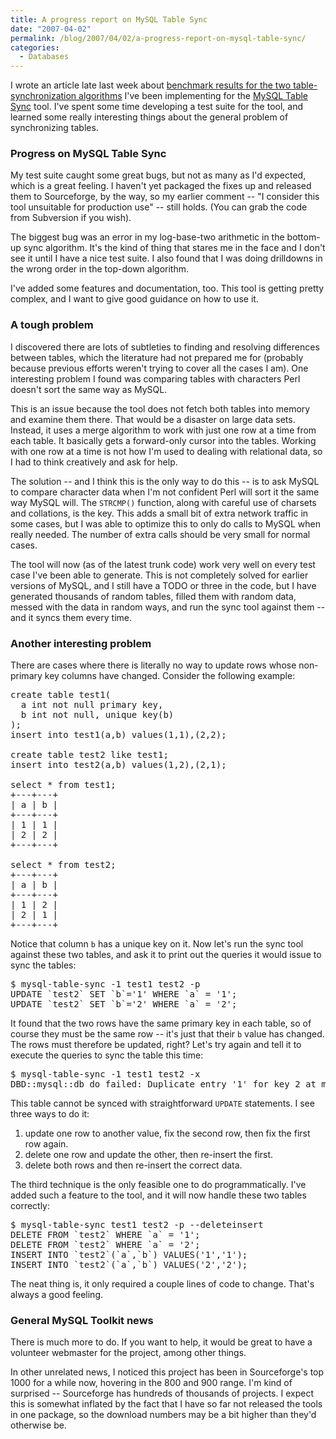 ```yaml
---
title: A progress report on MySQL Table Sync
date: "2007-04-02"
permalink: /blog/2007/04/02/a-progress-report-on-mysql-table-sync/
categories:
  - Databases
---
```

I wrote an article late last week about [benchmark results for the two table-synchronization algorithms][1] I've been implementing for the [MySQL Table Sync][2] tool. I've spent some time developing a test suite for the tool, and learned some really interesting things about the general problem of synchronizing tables.

### Progress on MySQL Table Sync

My test suite caught some great bugs, but not as many as I'd expected, which is a great feeling. I haven't yet packaged the fixes up and released them to Sourceforge, by the way, so my earlier comment -- "I consider this tool unsuitable for production use" -- still holds. (You can grab the code from Subversion if you wish).

The biggest bug was an error in my log-base-two arithmetic in the bottom-up sync algorithm. It's the kind of thing that stares me in the face and I don't see it until I have a nice test suite. I also found that I was doing drilldowns in the wrong order in the top-down algorithm.

I've added some features and documentation, too. This tool is getting pretty complex, and I want to give good guidance on how to use it.

### A tough problem

I discovered there are lots of subtleties to finding and resolving differences between tables, which the literature had not prepared me for (probably because previous efforts weren't trying to cover all the cases I am). One interesting problem I found was comparing tables with characters Perl doesn't sort the same way as MySQL.

This is an issue because the tool does not fetch both tables into memory and examine them there. That would be a disaster on large data sets. Instead, it uses a merge algorithm to work with just one row at a time from each table. It basically gets a forward-only cursor into the tables. Working with one row at a time is not how I'm used to dealing with relational data, so I had to think creatively and ask for help.

The solution -- and I think this is the only way to do this -- is to ask MySQL to compare character data when I'm not confident Perl will sort it the same way MySQL will. The `STRCMP()` function, along with careful use of charsets and collations, is the key. This adds a small bit of extra network traffic in some cases, but I was able to optimize this to only do calls to MySQL when really needed. The number of extra calls should be very small for normal cases.

The tool will now (as of the latest trunk code) work very well on every test case I've been able to generate. This is not completely solved for earlier versions of MySQL, and I still have a TODO or three in the code, but I have generated thousands of random tables, filled them with random data, messed with the data in random ways, and run the sync tool against them -- and it syncs them every time.

### Another interesting problem

There are cases where there is literally no way to update rows whose non-primary key columns have changed. Consider the following example:

<pre>create table test1(
  a int not null primary key,
  b int not null, unique key(b)
);
insert into test1(a,b) values(1,1),(2,2);

create table test2 like test1;
insert into test2(a,b) values(1,2),(2,1);

select * from test1;
+---+---+
| a | b |
+---+---+
| 1 | 1 | 
| 2 | 2 | 
+---+---+

select * from test2;
+---+---+
| a | b |
+---+---+
| 1 | 2 | 
| 2 | 1 | 
+---+---+</pre>

Notice that column `b` has a unique key on it. Now let's run the sync tool against these two tables, and ask it to print out the queries it would issue to sync the tables:

<pre>$ mysql-table-sync -1 test1 test2 -p
UPDATE `test2` SET `b`='1' WHERE `a` = '1';
UPDATE `test2` SET `b`='2' WHERE `a` = '2';</pre>

It found that the two rows have the same primary key in each table, so of course they must be the same row -- it's just that their `b` value has changed. The rows must therefore be updated, right? Let's try again and tell it to execute the queries to sync the table this time:

<pre>$ mysql-table-sync -1 test1 test2 -x
DBD::mysql::db do failed: Duplicate entry '1' for key 2 at mysql-table-sync line 1028.</pre>

This table cannot be synced with straightforward `UPDATE` statements. I see three ways to do it:

1.  update one row to another value, fix the second row, then fix the first row again.
2.  delete one row and update the other, then re-insert the first.
3.  delete both rows and then re-insert the correct data.

The third technique is the only feasible one to do programmatically. I've added such a feature to the tool, and it will now handle these two tables correctly:

<pre>$ mysql-table-sync test1 test2 -p --deleteinsert
DELETE FROM `test2` WHERE `a` = '1';
DELETE FROM `test2` WHERE `a` = '2';
INSERT INTO `test2`(`a`,`b`) VALUES('1','1');
INSERT INTO `test2`(`a`,`b`) VALUES('2','2');</pre>

The neat thing is, it only required a couple lines of code to change. That's always a good feeling.

### General MySQL Toolkit news

There is much more to do. If you want to help, it would be great to have a volunteer webmaster for the project, among other things.

In other unrelated news, I noticed this project has been in Sourceforge's top 1000 for a while now, hovering in the 800 and 900 range. I'm kind of surprised -- Sourceforge has hundreds of thousands of projects. I expect this is somewhat inflated by the fact that I have so far not released the tools in one package, so the download numbers may be a bit higher than they'd otherwise be.

 [1]: /blog/2007/03/30/comparison-of-table-sync-algorithms/
 [2]: http://code.google.com/p/maatkit
